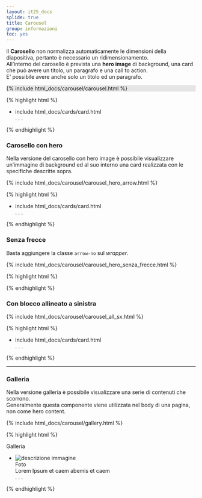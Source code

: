 ```yaml
---
layout: it25_docs
splide: true
title: Carousel
group: informazioni
toc: yes
---
```


Il **Carosello** non normalizza automaticamente le dimensioni della diapositiva, pertanto è necessario un ridimensionamento.  
All’interno del carosello è prevista una **hero image** di background, una card che può avere un titolo, un paragrafo e una call to action.  
E’ possibile avere anche solo un titolo ed un paragrafo.

<div class="bd-example" style="background: #e5e5e5">
{% include html_docs/carousel/carousel.html %}
</div>

{% highlight html %}
<div class="it-carousel-wrapper it-carousel-landscape-abstract it-big-img it25-hero splide" data-bs-carousel-splide>
  <div class="splide__track">
    <ul class="splide__list">
      <li class="splide__slide">
        <div class="it-single-slide-wrapper">
          include html_docs/cards/card.html
        </div>
      </li>
      . . .
    </ul>
  </div>
</div>
{% endhighlight %}

### Carosello con hero

Nella versione del carosello con hero image è possibile visualizzare un’immagine di background ed al suo interno una card realizzata con le specifiche descritte sopra.

<div class="bd-example">
{% include html_docs/carousel/carousel_hero_arrow.html  %}
</div>

{% highlight html %}
<div
  class="it-carousel-wrapper it-carousel-landscape-abstract-arrow it-big-img it25-hero splide"
  data-bs-carousel-splide
  style="background-image: url('{{site.baseurl}}/dist/assets/img/bike-sharing.jpg'); background-size: cover"
>
  <div class="splide__track">
    <ul class="splide__list">
      <li class="splide__slide">
        <div class="it-single-slide-wrapper">
         include html_docs/cards/card.html
        </div>
      </li>
      . . .
    </ul>
  </div>
</div>
{% endhighlight %}


### Senza frecce

Basta aggiungere la classe `arrow-no` sul *wrapper*.
<div class="bd-example">
{% include html_docs/carousel/carousel_hero_senza_frecce.html  %}
</div>

{% highlight html %}
<div
  class="it-carousel-wrapper it-carousel-landscape-abstract-arrow arrow-no it-big-img it25-hero splide"
  data-bs-carousel-splide
  style="background-image: url('{{site.baseurl}}/dist/assets/img/bike-sharing.jpg'); background-size: cover"
>
{% endhighlight %}


### Con blocco allineato a sinistra

<div class="bd-example">
{% include html_docs/carousel/carousel_all_sx.html  %}
</div>

{% highlight html %}
<div
  class="it-carousel-wrapper it-carousel-landscape-abstract it25-special splide"
  data-bs-carousel-splide
  style="background-image: url('{{site.baseurl}}/dist/assets/img/bike-sharing.jpg'); background-size: cover"
>
  <div class="splide__track">
    <ul class="splide__list it-carousel-all">
      <li class="splide__slide">
        <div class="it-single-slide-wrapper">
         include html_docs/cards/card.html
        </div>
      </li>
      . . .
    </ul>
  </div>
</div>
{% endhighlight %}

---

### Galleria

Nella versione galleria è possibile visualizzare una serie di contenuti che scorrono.  
Generalmente questa componente viene utilizzata nel body di una pagina, non come hero content.

<div class="bd-example">
{% include html_docs/carousel/gallery.html %}
</div>

{% highlight html %}
<div class="neutral-1-bg it-carousel-wrapper it-carousel-landscape-abstract-two-cols splide it25-gallery" data-bs-carousel-splide>
  <div class="it-header-block">
    <div class="it-header-block-title text-center">
      <span class="h2 white-color border-0">Galleria</span>
    </div>
  </div>
  <div class="splide__track">
    <ul class="splide__list">
      <li class="splide__slide">
        <div class="it-single-slide-wrapper">
          <div class="card-wrapper">
            <div class="card card-img no-after it25-image-content">
              <div class="img-responsive-wrapper">
                <div class="img-responsive">
                  <div class="img-wrapper">
                    <img src="{{site.baseurl}}/dist/assets/img/bike-sharing.jpg" title="titolo immagine" alt="descrizione immagine" />
                  </div>
                </div>
              </div>
              <div class="card-body">
                <div class="fs-6">Foto</div>
                <div class="card-title p-1">Lorem Ipsum et caem abemis et caem</div>
              </div>
            </div>
          </div>
        </div>
      </li>
      . . .
    </ul>
  </div>
</div>
{% endhighlight %}

